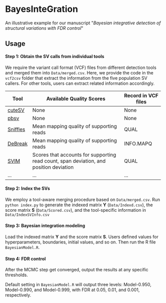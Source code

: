 # BayesInteGration
An illustrative example for our manuscript "*Bayesian integrative detection of structural variations with FDR control*"

## Usage

#### Step 1: Obtain the SV calls from individual tools 
  We require the variant call format (VCF) files from different detection tools and merged them into `Data/merged.csv`. Here, we provide the code in the `vcf2csv` folder that extract the information from the five population SV callers. For other tools, users can extract related information accordingly.
  
  | Tool | Available Quality Scores | Record in VCF files | 
  |----------|----------|----------|
  | [cuteSV](https://github.com/tjiangHIT/cuteSV) | None | None |
  | [pbsv](https://github.com/PacificBiosciences/pbsv) | None | None |
  | [Sniffles](https://github.com/fritzsedlazeck/Sniffles) | Mean mapping quality of supporting reads | QUAL |
  | [DeBreak](https://github.com/Maggi-Chen/DeBreak) | Mean mapping quality of supporting reads | INFO.MAPQ |
  | [SVIM](https://github.com/eldariont/svim) | Scores that accounts for supporting read count, span deviation, and position deviation | QUAL |
  | ... | ... | ... |

#### Step 2: Index the SVs

  We employ a tool-aware merging procedure based on `Data/merged.csv`. Run `python index.py` to generate the indexed matrix $\boldsymbol{Y}$ (`Data/Indexd.csv`), the score matrix $\boldsymbol{S}$ (`Data/Scored.csv`), and the tool-specific information in `Data/IndexSVInfo.csv`

#### Step 3: Bayesian integration modeling

  Load the indexed matrix $\boldsymbol{Y}$ and the score matrix $\boldsymbol{S}$. Users defined values for hyperparameters, boundaries, initial values, and so on. Then run the R file `BayesianModel.R`.

#### Step 4: FDR control

  After the MCMC step get converged, output the results at any specific thresholds. 
  
  Default setting in `BayesianModel.R` will output three levels: Model-0.950, Model-0.990, and Model-0.999, with FDR at 0.05, 0.01, and 0.001, respectively.
